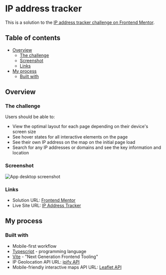 # IP address tracker

This is a solution to the [IP address tracker challenge on Frontend Mentor](https://www.frontendmentor.io/challenges/ip-address-tracker-I8-0yYAH0).

## Table of contents

- [Overview](#overview)
  - [The challenge](#the-challenge)
  - [Screenshot](#screenshot)
  - [Links](#links)
- [My process](#my-process)
  - [Built with](#built-with)

## Overview

### The challenge

Users should be able to:

- View the optimal layout for each page depending on their device's screen size
- See hover states for all interactive elements on the page
- See their own IP address on the map on the initial page load
- Search for any IP addresses or domains and see the key information and location

### Screenshot

![App desktop screenshot](./src/images/app-screen.png)

### Links

- Solution URL: [Frontend Mentor](https://www.frontendmentor.io/solutions/ip-address-tracker-with-react-styledcomponents-BehqgHsdc)
- Live Site URL: [IP Address Tracker](https://ip-address-tracker-x.vercel.app/)

## My process

### Built with

- Mobile-first workflow
- [Typescript](https://www.typescriptlang.org/) - programming language
- [Vite](https://vitejs.dev/) - "Next Generation Frontend Tooling"
- IP Geolocation API URL: [ipify API](https://geo.ipify.org/)
- Mobile-friendly interactive maps API URL: [Leaflet API](https://leafletjs.com/)
